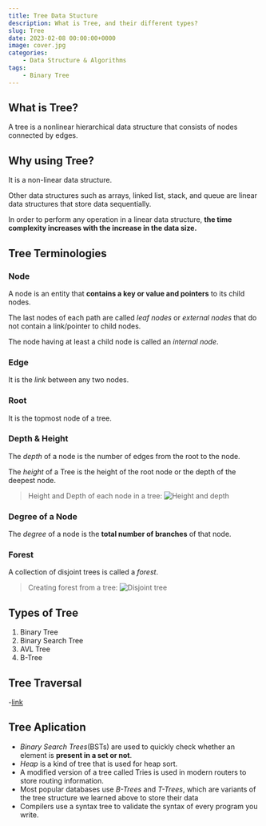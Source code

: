 ```yaml
---
title: Tree Data Stucture
description: What is Tree, and their different types?
slug: Tree
date: 2023-02-08 00:00:00+0000
image: cover.jpg
categories:
    - Data Structure & Algorithms
tags:
    - Binary Tree
---
```


## What is Tree?
A tree is a nonlinear hierarchical data structure that consists of nodes connected by edges.

## Why using Tree?
It is a non-linear data structure.

Other data structures such as arrays, linked list, stack, and queue are linear data structures that store data sequentially. 

In order to perform any operation in a linear data structure, **the time complexity increases with the increase in the data size.**

## Tree Terminologies

### Node
A node is an entity that **contains a key or value and pointers** to its child nodes.

The last nodes of each path are called *leaf nodes* or *external nodes* that do not contain a link/pointer to child nodes.

The node having at least a child node is called an *internal node*.

### Edge
It is the *link* between any two nodes.

### Root
It is the topmost node of a tree.

### Depth & Height

The *depth* of a node is the number of edges from the root to the node.

The *height* of a Tree is the height of the root node or the depth of the deepest node.

> Height and Depth of each node in a tree:
![Height and depth](https://cdn.programiz.com/sites/tutorial2program/files/height-depth_1.png)

### Degree of a Node
The *degree* of a node is the **total number of branches** of that node.

### Forest
A collection of disjoint trees is called a *forest*.

> Creating forest from a tree:
![Disjoint tree](https://cdn.programiz.com/sites/tutorial2program/files/forest_0.png)

## Types of Tree

1. Binary Tree
2. Binary Search Tree
3. AVL Tree
4. B-Tree

## Tree Traversal
-[link](https://www.programiz.com/dsa/tree-traversal)

## Tree Aplication
- *Binary Search Trees*(BSTs) are used to quickly check whether an element is **present in a set or not**.
- *Heap* is a kind of tree that is used for heap sort.
- A modified version of a tree called Tries is used in modern routers to store routing information.
- Most popular databases use *B-Trees* and *T-Trees*, which are variants of the tree structure we learned above to store their data
- Compilers use a syntax tree to validate the syntax of every program you write.